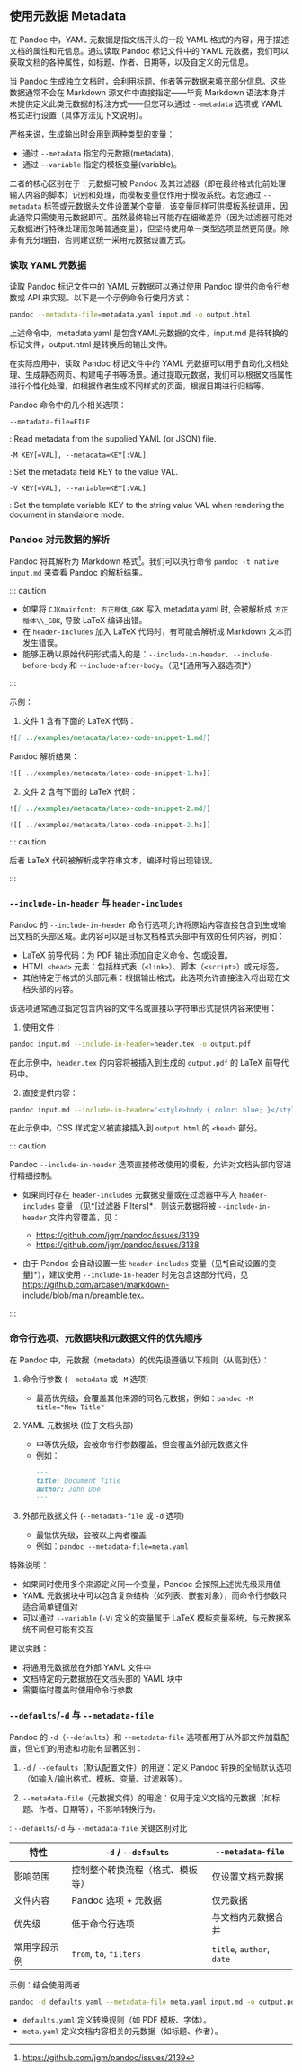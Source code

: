 ## 使用元数据 Metadata

在 Pandoc 中，YAML 元数据是指文档开头的一段 YAML 格式的内容，用于描述文档的属性和元信息。通过读取 Pandoc 标记文件中的 YAML 元数据，我们可以获取文档的各种属性，如标题、作者、日期等，以及自定义的元信息。

当 Pandoc 生成独立文档时，会利用标题、作者等元数据来填充部分信息。这些数据通常不会在 Markdown 源文件中直接指定——毕竟 Markdown 语法本身并未提供定义此类元数据的标注方式——但您可以通过 `--metadata` 选项或 YAML 格式进行设置（具体方法见下文说明）。

严格来说，生成输出时会用到两种类型的变量：

- 通过 `--metadata` 指定的元数据(metadata)，
- 通过 `--variable` 指定的模板变量(variable)。

二者的核心区别在于：元数据可被 Pandoc 及其过滤器（即在最终格式化前处理输入内容的脚本）识别和处理，而模板变量仅作用于模板系统。若您通过 `--metadata` 标签或元数据头文件设置某个变量，该变量同样可供模板系统调用，因此通常只需使用元数据即可。虽然最终输出可能存在细微差异（因为过滤器可能对元数据进行特殊处理而忽略普通变量），但坚持使用单一类型选项显然更简便。除非有充分理由，否则建议统一采用元数据设置方式。

### 读取 YAML 元数据

读取 Pandoc 标记文件中的 YAML 元数据可以通过使用 Pandoc 提供的命令行参数或 API 来实现。以下是一个示例命令行使用方式：

```bash
pandoc --metadata-file=metadata.yaml input.md -o output.html
```

上述命令中，metadata.yaml 是包含YAML元数据的文件，input.md 是待转换的标记文件，output.html 是转换后的输出文件。

在实际应用中，读取 Pandoc 标记文件中的 YAML 元数据可以用于自动化文档处理、生成静态网页、构建电子书等场景。通过提取元数据，我们可以根据文档属性进行个性化处理，如根据作者生成不同样式的页面，根据日期进行归档等。

Pandoc 命令中的几个相关选项：

`--metadata-file=FILE`

: Read metadata from the supplied YAML (or JSON) file. 

`-M KEY[=VAL], --metadata=KEY[:VAL]`

: Set the metadata field KEY to the value VAL.

`-V KEY[=VAL], --variable=KEY[:VAL]`

: Set the template variable KEY to the string value VAL when rendering the document in standalone mode.

### Pandoc 对元数据的解析

Pandoc 将其解析为 Markdown 格式[^meta-md]。我们可以执行命令 `pandoc -t native input.md` 来查看 Pandoc 的解析结果。

[^meta-md]: <https://github.com/jgm/pandoc/issues/2139>

::: caution

- 如果将 `CJKmainfont: 方正楷体_GBK` 写入 metadata.yaml 时, 会被解析成 `方正楷体\\_GBK`, 导致 LaTeX 编译出错。
- 在 `header-includes` 加入 LaTeX 代码时，有可能会解析成 Markdown 文本而发生错误。
- 能够正确以原始代码形式插入的是：`--include-in-header`、`--include-before-body` 和 `--include-after-body`。（见*[通用写入器选项]*）

:::

示例：

1. 文件 1 含有下面的 LaTeX 代码：

```markdown
![[ ../examples/metadata/latex-code-snippet-1.md]]
```

Pandoc 解析结果：

```haskell
![[ ../examples/metadata/latex-code-snippet-1.hs]]
```

2. 文件 2 含有下面的 LaTeX 代码：

```markdown
![[ ../examples/metadata/latex-code-snippet-2.md]]
```

```haskell
![[ ../examples/metadata/latex-code-snippet-2.hs]]
```

::: caution

后者 LaTeX 代码被解析成字符串文本，编译时将出现错误。

:::

### `--include-in-header` 与 `header-includes`

Pandoc 的 `--include-in-header` 命令行选项允许将原始内容直接包含到生成输出文档的头部区域。此内容可以是目标文档格式头部中有效的任何内容，例如：

- LaTeX 前导代码：为 PDF 输出添加自定义命令、包或设置。
- HTML `<head>` 元素：包括样式表（`<link>`）、脚本（`<script>`）或元标签。
- 其他特定于格式的头部元素：根据输出格式，此选项允许直接注入将出现在文档头部的内容。

该选项通常通过指定包含内容的文件名或直接以字符串形式提供内容来使用：

1. 使用文件：
   
```bash
pandoc input.md --include-in-header=header.tex -o output.pdf
```

在此示例中，`header.tex` 的内容将被插入到生成的 `output.pdf` 的 LaTeX 前导代码中。

2. 直接提供内容：
   
```bash
pandoc input.md --include-in-header='<style>body { color: blue; }</style>' -o output.html
```

在此示例中，CSS 样式定义被直接插入到 `output.html` 的 `<head>` 部分。

::: caution

Pandoc `--include-in-header` 选项直接修改使用的模板，允许对文档头部内容进行精细控制。

- 如果同时存在 `header-includes` 元数据变量或在过滤器中写入 `header-includes` 变量
  （见*[过滤器 Filters]*，则该元数据将被 `--include-in-header` 文件内容覆盖，见：

  - <https://github.com/jgm/pandoc/issues/3139>
  - <https://github.com/jgm/pandoc/issues/3138>

- 由于 Pandoc 会自动设置一些 `header-includes` 变量（见*[自动设置的变量]*），建议使用 `--include-in-header` 时先包含这部分代码，见<https://github.com/arcasen/markdown-include/blob/main/preamble.tex>。

:::

### 命令行选项、元数据块和元数据文件的优先顺序

在 Pandoc 中，元数据（metadata）的优先级遵循以下规则（从高到低）：

1. 命令行参数 (`--metadata` 或 `-M` 选项)
   - 最高优先级，会覆盖其他来源的同名元数据，例如：`pandoc -M title="New Title"`

2. YAML 元数据块 (位于文档头部)
   - 中等优先级，会被命令行参数覆盖，但会覆盖外部元数据文件
   - 例如：
     ```markdown
     ---
     title: Document Title
     author: John Doe
     ---
     ```

3. 外部元数据文件 (`--metadata-file` 或 `-d` 选项)
   - 最低优先级，会被以上两者覆盖
   - 例如：`pandoc --metadata-file=meta.yaml`

特殊说明：

- 如果同时使用多个来源定义同一个变量，Pandoc 会按照上述优先级采用值
- YAML 元数据块中可以包含复杂结构（如列表、嵌套对象），而命令行参数只适合简单键值对
- 可以通过 `--variable` (`-V`) 定义的变量属于 LaTeX 模板变量系统，与元数据系统不同但可能有交互

建议实践：

- 将通用元数据放在外部 YAML 文件中
- 文档特定的元数据放在文档头部的 YAML 块中
- 需要临时覆盖时使用命令行参数

### `--defaults`/`-d` 与 `--metadata-file`

Pandoc 的 `-d`（`--defaults`）和 `--metadata-file` 选项都用于从外部文件加载配置，但它们的用途和功能有显著区别：

1. `-d` / `--defaults`（默认配置文件）的用途：定义 Pandoc 转换的全局默认选项（如输入/输出格式、模板、变量、过滤器等）。

2. `--metadata-file`（元数据文件）的用途：仅用于定义文档的元数据（如标题、作者、日期等），不影响转换行为。

: `--defaults`/`-d` 与 `--metadata-file` 关键区别对比

| 特性             | `-d` / `--defaults`              | `--metadata-file`         |
| ---------------- | -------------------------------- | ------------------------- |
| 影响范围     | 控制整个转换流程（格式、模板等） | 仅设置文档元数据          |
| 文件内容     | Pandoc 选项 + 元数据             | 仅元数据                  |
| 优先级       | 低于命令行选项                   | 与文档内元数据合并        |
| 常用字段示例  | `from`, `to`, `filters`          | `title`, `author`, `date` |

示例：结合使用两者

```bash
pandoc -d defaults.yaml --metadata-file meta.yaml input.md -o output.pdf
```

- `defaults.yaml` 定义转换规则（如 PDF 模板、字体）。
- `meta.yaml` 定义文档内容相关的元数据（如标题、作者）。
